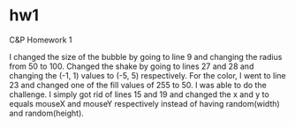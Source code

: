 # hw1
C&amp;P Homework 1


I changed the size of the bubble by going to line 9 and changing the radius from 50 to 100. Changed the shake by going to lines 27 and 28 and changing the (-1, 1) values to (-5, 5) respectively. For the color, I went  to line 23 and changed one of the fill values of 255 to 50. I was able to do the challenge. I simply got rid of lines 15 and 19 and changed the x and y to equals mouseX and mouseY respectively instead of having random(width) and random(height).
